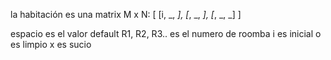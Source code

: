 la habitación es una matrix M x N:
[
    [i, _, _],
    [_, _, _],
    [_, _, _]
]

espacio es el valor default
R1, R2, R3.. es el numero de roomba
i es inicial
o es limpio
x es sucio